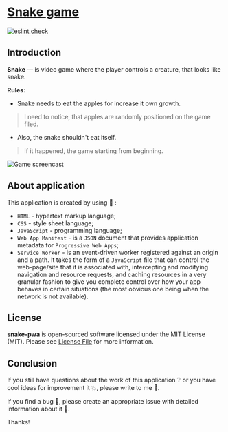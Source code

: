 # [Snake game](https://corocoto.github.io/snake-pwa/)

[![eslint check](https://github.com/corocoto/snake-pwa/workflows/eslint-check/badge.svg)](https://github.com/corocoto/snake-pwa/actions)

## Introduction

**Snake** — is video game where the player controls a creature, that looks like snake. 

**Rules:**
* Snake needs to eat the apples for increase it own growth. 
>I need to notice, that  apples are randomly positioned on the game filed. 
* Also, the snake shouldn't eat itself. 
> If it happened, the game starting from beginning.

![Game screencast](https://user-images.githubusercontent.com/37180024/104358880-1421b580-5520-11eb-84f9-bb80f285d754.gif)

## About application

This application is created by using :bookmark_tabs: :
* `HTML` - hypertext markup language;
* `CSS` - style sheet language;
* `JavaScript` - programming language;
* `Web App Manifest` - is a `JSON` document that provides application metadata for `Progressive Web Apps`;
* `Service Worker` - is an event-driven worker registered against an origin and a path. It takes the form of a `JavaScript` file that can control the web-page/site that it is associated with, intercepting and modifying navigation and resource requests, and caching resources in a very granular fashion to give you complete control over how your app behaves in certain situations (the most obvious one being when the network is not available).

## License

**snake-pwa** is open-sourced software licensed under the MIT License (MIT). Please see [License File](LICENSE) for more information.

## Conclusion

If you still have questions about the work of this application :grey_question: or you have cool ideas for improvement it :boom:, please write to me :email:.

If you find a bug :bug:, please create an appropriate issue with detailed information about it :speech_balloon:.

Thanks!
